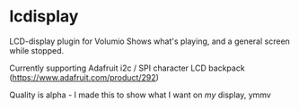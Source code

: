 # lcdisplay

LCD-display plugin for Volumio
Shows what's playing, and a general screen while stopped.

Currently supporting Adafruit i2c / SPI character LCD backpack (https://www.adafruit.com/product/292)

Quality is alpha - I made this to show what I want on *my* display, ymmv
